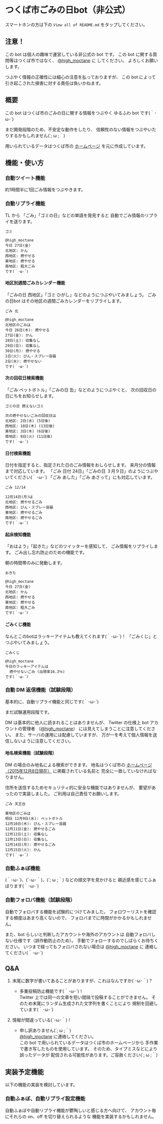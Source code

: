 # つくば市ごみの日bot（非公式）

スマートホンの方は下の `View all of README.md` をタップしてください。

## 注意！

この bot は個人の趣味で運営している非公式の bot です。
この bot に関する質問等はつくば市ではなく、
[@high_moctane](https://twitter.com/high_moctane) に
してください。
よろしくお願いします。

つぶやく情報の正確性には細心の注意を払っておりますが、
この bot によって引き起こされた損害に対する責任は負いかねます。


## 概要

この bot はつくば市のごみの日に関する情報をつぶやく
ゆるふわ bot です(｀･ω･´)


まだ開発段階のため、不安定な動作をしたり、
信頼性のない情報をつぶやいたりするかもしれません(´; ω ;｀)

用いられているデータはつくば市の
[ホームページ](http://www.city.tsukuba.ibaraki.jp/14211/14244/001115.html)
を元に作成しています。


## 機能・使い方

### 自動ツイート機能

約1時間半に1回ごみ情報をつぶやきます。

### 自動リプライ機能

TL から 「ごみ」「ゴミの日」などの単語を発見すると
自動でごみ情報のリプライを送ります。

`ゴミ`

```
@high_moctane
今日 27日(金)
北地区: かん
西地区: 燃やせる
東地区: 燃やせる
南地区: 粗大ごみ
です(｀･ω･´)
```



#### 地区別週間ごみカレンダー機能

「ごみの日 西地区」「ゴミ ひがし」などのようにつぶやいてみましょう。
ごみの日bot はその地区の週間ごみカレンダーをリプライします。


`ごみ 北`

```
@high_moctane
北地区のごみは
今日 26日(木): 燃やせる
27日(金): かん
28日(土): 収集なし
29日(日): 収集なし
30日(月): 燃やせる
1日(火): びん・スプレー容器
2日(水): 燃やせない
です(｀･ω･´)
```


#### 次の回収日検索機能

「ごみ ペットボトル」「ごみの日 缶」などのようにつぶやくと、
次の回収日の日にちをお知らせします。

`ゴミの日 燃えないゴミ`

```
次の燃やせないごみの回収日は
北地区: 2日(水) (5日後)
西地区: 10日(木) (13日後)
東地区: 3日(木) (6日後)
南地区: 8日(火) (11日後)
です(｀･ω･´)
```


#### 日付検索機能

日付を指定すると、指定された日のごみ情報をおしらせします。
来月分の情報まで対応しています。
「ごみ 日付 24日」「ごみの日 ３月９日」のようにつぶやいてください(｀･ω･´)
「ごみ あした」「ごみ あさって」にも対応しています。

`ごみ 12/14`

```
12月14日(月)は
北地区: 燃やせるごみ
西地区: びん・スプレー容器
東地区: 燃やせるごみ
南地区: 燃やせるごみ
です(｀･ω･´) 
```





#### 起床検知機能

「おはよう」「起きた」などのツイッターを感知して、
ごみ情報をリプライします。
ごみ出し忘れ防止のための機能です。

朝の時間帯のみに発動します。


`おきた`

```
@high_moctane
今日 27日(金)
北地区: かん
西地区: 燃やせる
東地区: 燃やせる
南地区: 粗大ごみ
です(｀･ω･´)
```



#### ごみくじ機能

なんとこのbotはラッキーアイテムも教えてくれます(｀･ω･´)！
「ごみくじ」とつぶやいてみましょう。

`ごみくじ`

```
@high_moctane
今日のラッキーアイテムは
  燃やせないごみ (出現率16.3％)
です(｀･ω･´)
```





### 自動 DM 返信機能（試験段階）

基本的に、自動リプライ機能と同じです(｀･ω･´)

まだ試験運用段階です。

DM は基本的に他人に読まれることはありませんが、
Twitter の仕様上 bot アカウントの管理者
（[@high_moctane](https://twitter.com/high_moctane)）
には見えてしまうことに注意してください。
また、サーバの運用には配慮していますが、
万が一を考えて個人情報を送信しないように注意してください。



#### 地名検索機能（試験段階）

DM の場合のみ地名による検索ができます。
地名はつくば市の
[ホームページ（2015年12月8日現在）](http://www.city.tsukuba.ibaraki.jp/14211/14244/001115.html)
に掲載されている名前と
完全に一致していなければなりません。

住所を送信するためセキュリティ的に安全な機能ではありませんが、
要望があったので実装しました。
ご利用は自己責任でお願いします。

`ごみ 天王台`

```
東地区のごみは
明日 12月9日(水): ペットボトル
12月10日(木): びん・スプレー容器
12月11日(金): 燃やせるごみ
12月12日(土): 収集なし
12月13日(日): 収集なし
12月14日(月): 燃やせるごみ
12月15日(火): かん
です(｀･ω･´)
```



### 自動ふぁぼ機能

(｀･ω･´)、(´･ω･｀)、(´; ω ;｀) などの顔文字を見かけると
親近感を感じてふぁぼります(｀･ω･´)





### 自動フォロバ機能（試験段階）

自動でフォロバする機能を試験的につけてみました。
フォロワーリストを確認する頻度はあまり高くないので、
フォロバまでに時間がかかるかもしれません。

また、bot らしいと判断したアカウントや海外のアカウントは
自動フォロバしない仕様です（誤作動防止のため）。
手動でフォローするのでしばらくお待ちください。
いつまで経ってもフォロバされない場合は [@high_moctane](https://twitter.com/high_moctane) に
連絡してください(｀･ω･´)



## Q&A

1. 末尾に数字が書いてあることがありますが、これはなんですか(´･ω･｀)？

    - 多重投稿防止機能です(｀･ω･´)！  
        Twitter 上では同一の文章を短い間隔で投稿することができません。
        そのため末尾にランダム生成された文字列を書くことにより
        規制を回避しています(｀･ω･´)

1. 情報が間違っている(´･ω･｀)！

    - 申し訳ありません(´; ω ;｀)  
      [@high_moctane](https://twitter.com/high_moctane) に連絡してください。  
        この bot で用いられているデータはつくば市のホームページから
        手作業で書き写したものを使用しています。
        そのため、タイプミスなどにより誤ったデータが
        配信される可能性があります。ご容赦ください(´; ω ;｀)


## 実装予定機能

以下の機能の実装を検討しています。

### 自動ふぁぼ、自動リプライ設定機能

自動ふぁぼや自動リプライ機能が鬱陶しいと感じる方へ向けて、
アカウント毎にそれらの on、off を切り替えられるような
機能を実装するかもしれません。

